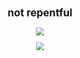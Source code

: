 <h2 align="center">not repentful</h2>

<p align="center">
  <img src="https://github-readme-stats.vercel.app/api/?username=r3p3nt&title_color=4F8CC9&text_color=9f9f9f&show_icons=true&bg_color=00000000&hide_border=true&icon_color=4F8CC9&hide_title=true&count_private=true" />
</p>

<a href="https://discord.com/users/264337639962968074">
  <p align="center">
    <img src="https://lanyard-profile-readme.vercel.app/api/264337639962968074" />
  </p>
